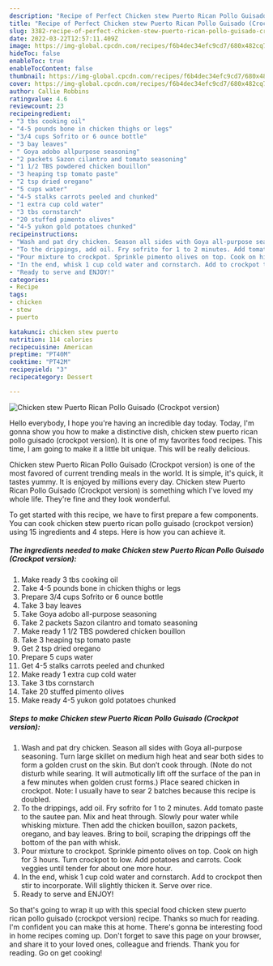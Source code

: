 ```yaml
---
description: "Recipe of Perfect Chicken stew Puerto Rican Pollo Guisado (Crockpot version)"
title: "Recipe of Perfect Chicken stew Puerto Rican Pollo Guisado (Crockpot version)"
slug: 3382-recipe-of-perfect-chicken-stew-puerto-rican-pollo-guisado-crockpot-version
date: 2022-03-22T12:57:11.409Z
image: https://img-global.cpcdn.com/recipes/f6b4dec34efc9cd7/680x482cq70/chicken-stew-puerto-rican-pollo-guisado-crockpot-version-recipe-main-photo.jpg
hideToc: false
enableToc: true
enableTocContent: false
thumbnail: https://img-global.cpcdn.com/recipes/f6b4dec34efc9cd7/680x482cq70/chicken-stew-puerto-rican-pollo-guisado-crockpot-version-recipe-main-photo.jpg
cover: https://img-global.cpcdn.com/recipes/f6b4dec34efc9cd7/680x482cq70/chicken-stew-puerto-rican-pollo-guisado-crockpot-version-recipe-main-photo.jpg
author: Callie Robbins
ratingvalue: 4.6
reviewcount: 23
recipeingredient:
- "3 tbs cooking oil"
- "4-5 pounds bone in chicken thighs or legs"
- "3/4 cups Sofrito or 6 ounce bottle"
- "3 bay leaves"
- " Goya adobo allpurpose seasoning"
- "2 packets Sazon cilantro and tomato seasoning"
- "1 1/2 TBS powdered chicken bouillon"
- "3 heaping tsp tomato paste"
- "2 tsp dried oregano"
- "5 cups water"
- "4-5 stalks carrots peeled and chunked"
- "1 extra cup cold water"
- "3 tbs cornstarch"
- "20 stuffed pimento olives"
- "4-5 yukon gold potatoes chunked"
recipeinstructions:
- "Wash and pat dry chicken. Season all sides with Goya all-purpose seasoning. Turn large skillet on medium high heat and sear both sides to form a golden crust on the skin. But don’t cook through. (Note do not disturb while searing. It will autmotically lift off the surface of the pan in a few minutes when golden crust forms.) Place seared chicken in crockpot. Note: I usually have to sear 2 batches because this recipe is doubled."
- "To the drippings, add oil. Fry sofrito for 1 to 2 minutes. Add tomato paste to the sautee pan. Mix and heat through. Slowly pour water while whisking mixture. Then add the chicken bouillon, sazon packets, oregano, and bay leaves. Bring to boil, scraping the drippings off the bottom of the pan with whisk."
- "Pour mixture to crockpot. Sprinkle pimento olives on top. Cook on high for 3 hours. Turn crockpot to low. Add potatoes and carrots. Cook veggies until tender for about one more hour."
- "In the end, whisk 1 cup cold water and cornstarch. Add to crockpot then stir to incorporate. Will slightly thicken it. Serve over rice."
- "Ready to serve and ENJOY!"
categories:
- Recipe
tags:
- chicken
- stew
- puerto

katakunci: chicken stew puerto 
nutrition: 114 calories
recipecuisine: American
preptime: "PT40M"
cooktime: "PT42M"
recipeyield: "3"
recipecategory: Dessert

---
```



![Chicken stew Puerto Rican Pollo Guisado (Crockpot version)](https://img-global.cpcdn.com/recipes/f6b4dec34efc9cd7/680x482cq70/chicken-stew-puerto-rican-pollo-guisado-crockpot-version-recipe-main-photo.jpg)

Hello everybody, I hope you're having an incredible day today. Today, I'm gonna show you how to make a distinctive dish, chicken stew puerto rican pollo guisado (crockpot version). It is one of my favorites food recipes. This time, I am going to make it a little bit unique. This will be really delicious.



Chicken stew Puerto Rican Pollo Guisado (Crockpot version) is one of the most favored of current trending meals in the world. It is simple, it's quick, it tastes yummy. It is enjoyed by millions every day. Chicken stew Puerto Rican Pollo Guisado (Crockpot version) is something which I've loved my whole life. They're fine and they look wonderful.


To get started with this recipe, we have to first prepare a few components. You can cook chicken stew puerto rican pollo guisado (crockpot version) using 15 ingredients and 4 steps. Here is how you can achieve it.

<!--inarticleads1-->

##### The ingredients needed to make Chicken stew Puerto Rican Pollo Guisado (Crockpot version):

1. Make ready 3 tbs cooking oil
1. Take 4-5 pounds bone in chicken thighs or legs
1. Prepare 3/4 cups Sofrito or 6 ounce bottle
1. Take 3 bay leaves
1. Take  Goya adobo all-purpose seasoning
1. Take 2 packets Sazon cilantro and tomato seasoning
1. Make ready 1 1/2 TBS powdered chicken bouillon
1. Take 3 heaping tsp tomato paste
1. Get 2 tsp dried oregano
1. Prepare 5 cups water
1. Get 4-5 stalks carrots peeled and chunked
1. Make ready 1 extra cup cold water
1. Take 3 tbs cornstarch
1. Take 20 stuffed pimento olives
1. Make ready 4-5 yukon gold potatoes chunked




<!--inarticleads2-->

##### Steps to make Chicken stew Puerto Rican Pollo Guisado (Crockpot version):

1. Wash and pat dry chicken. Season all sides with Goya all-purpose seasoning. Turn large skillet on medium high heat and sear both sides to form a golden crust on the skin. But don’t cook through. (Note do not disturb while searing. It will autmotically lift off the surface of the pan in a few minutes when golden crust forms.) Place seared chicken in crockpot. Note: I usually have to sear 2 batches because this recipe is doubled.
1. To the drippings, add oil. Fry sofrito for 1 to 2 minutes. Add tomato paste to the sautee pan. Mix and heat through. Slowly pour water while whisking mixture. Then add the chicken bouillon, sazon packets, oregano, and bay leaves. Bring to boil, scraping the drippings off the bottom of the pan with whisk.
1. Pour mixture to crockpot. Sprinkle pimento olives on top. Cook on high for 3 hours. Turn crockpot to low. Add potatoes and carrots. Cook veggies until tender for about one more hour.
1. In the end, whisk 1 cup cold water and cornstarch. Add to crockpot then stir to incorporate. Will slightly thicken it. Serve over rice.
1. Ready to serve and ENJOY!



So that's going to wrap it up with this special food chicken stew puerto rican pollo guisado (crockpot version) recipe. Thanks so much for reading. I'm confident you can make this at home. There's gonna be interesting food in home recipes coming up. Don't forget to save this page on your browser, and share it to your loved ones, colleague and friends. Thank you for reading. Go on get cooking!
